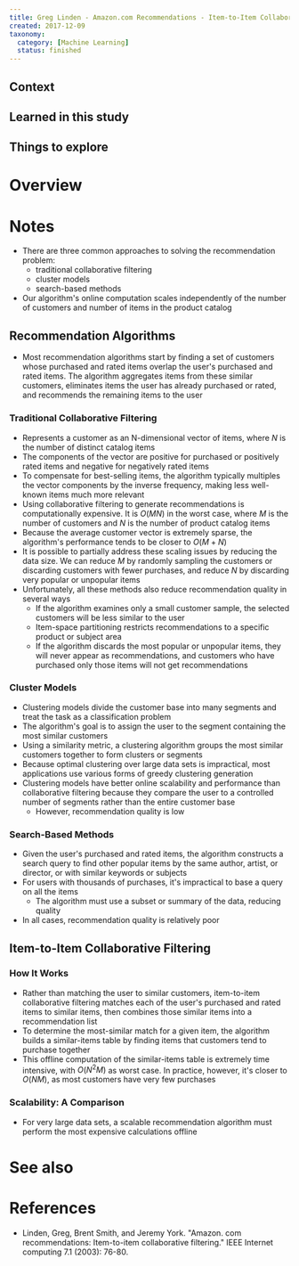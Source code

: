 ```yaml
---
title: Greg Linden - Amazon.com Recommendations - Item-to-Item Collaborative Filtering (2003)
created: 2017-12-09
taxonomy:
  category: [Machine Learning]
  status: finished
---
```


## Context

## Learned in this study

## Things to explore

# Overview

# Notes
* There are three common approaches to solving the recommendation problem:
	* traditional collaborative filtering
	* cluster models
	* search-based methods
* Our algorithm's online computation scales independently of the number of customers and number of items in the product catalog

## Recommendation Algorithms
* Most recommendation algorithms start by finding a set of customers whose purchased and rated items overlap the user's purchased and rated items. The algorithm aggregates items from these similar customers, eliminates items the user has already purchased or rated, and recommends the remaining items to the user

### Traditional Collaborative Filtering
* Represents a customer as an N-dimensional vector of items, where $N$ is the number of distinct catalog items
* The components of the vector are positive for purchased or positively rated items and negative for negatively rated items
* To compensate for best-selling items, the algorithm typically multiples the vector components by the inverse frequency, making less well-known items much more relevant
* Using collaborative filtering to generate recommendations is computationally expensive. It is $O(MN)$ in the worst case, where $M$ is the number of customers and $N$ is the number of product catalog items
* Because the average customer vector is extremely sparse, the algorithm's performance tends to be closer to $O(M + N)$
* It is possible to partially address these scaling issues by reducing the data size. We can reduce $M$ by randomly sampling the customers or discarding customers with fewer purchases, and reduce $N$ by discarding very popular or unpopular items
* Unfortunately, all these methods also reduce recommendation quality in several ways
	* If the algorithm examines only a small customer sample, the selected customers will be less similar to the user
	* Item-space partitioning restricts recommendations to a specific product or subject area
	* If the algorithm discards the most popular or unpopular items, they will never appear as recommendations, and customers who have purchased only those items will not get recommendations

### Cluster Models
* Clustering models divide the customer base into many segments and treat the task as a classification problem
* The algorithm's goal is to assign the user to the segment containing the most similar customers
* Using a similarity metric, a clustering algorithm groups the most similar customers together to form clusters or segments
* Because optimal clustering over large data sets is impractical, most applications use various forms of greedy clustering generation
* Clustering models have better online scalability and performance than collaborative filtering because they compare the user to a controlled number of segments rather than the entire customer base
	* However, recommendation quality is low

### Search-Based Methods
* Given the user's purchased and rated items, the algorithm constructs a search query to find other popular items by the same author, artist, or director, or with similar keywords or subjects
* For users with thousands of purchases, it's impractical to base a query on all the items
	* The algorithm must use a subset or summary of the data, reducing quality
* In all cases, recommendation quality is relatively poor

## Item-to-Item Collaborative Filtering
### How It Works
* Rather than matching the user to similar customers, item-to-item collaborative filtering matches each of the user's purchased and rated items to similar items, then combines those similar items into a recommendation list
* To determine the most-similar match for a given item, the algorithm builds a similar-items table by finding items that customers tend to purchase together
* This offline computation of the similar-items table is extremely time intensive, with $O(N^2M)$ as worst case. In practice, however, it's closer to $O(NM)$, as most customers have very few purchases

### Scalability: A Comparison
* For very large data sets, a scalable recommendation algorithm must perform the most expensive calculations offline

# See also

# References
* Linden, Greg, Brent Smith, and Jeremy York. "Amazon. com recommendations: Item-to-item collaborative filtering." IEEE Internet computing 7.1 (2003): 76-80.